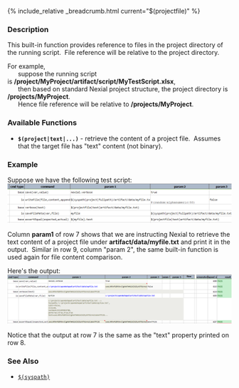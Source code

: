 {% include_relative _breadcrumb.html current="$(projectfile)" %}

### Description
This built-in function provides reference to files in the project directory of the running script.  File reference 
will be relative to the project directory.  

For example,<br/>
&nbsp; &nbsp; &nbsp; suppose the running script is **/project/MyProject/artifact/script/MyTestScript.xlsx**,<br/>
&nbsp; &nbsp; &nbsp; then based on standard Nexial project structure, the project directory is 
**/projects/MyProject**.<br/>
&nbsp; &nbsp; &nbsp; Hence file reference will be relative to **/projects/MyProject**.


### Available Functions
- **`$(project|text|...)`** \- retrieve the content of a project file.  Assumes that the target file has "text" 
  content (not binary).


### Example
Suppose we have the following test script:<br/>
![script](image/$(projectfile)_01.png)

Column **param1** of row 7 shows that we are instructing Nexial to retrieve the text content of a project file 
under **artifact/data/myfile.txt** and print it in the output.  Similar in row 9, column "param 2", the same 
built-in function is used again for file content comparison.

Here's the output:<br/>
![output](image/$(projectfile)_02.png)

Notice that the output at row 7 is the same as the "text" property printed on row 8. 


### See Also
- [`$(syspath)`]($(syspath))
